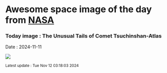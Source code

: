 
# Awesome space image of the day from [NASA](https://api.nasa.gov/)

### Today image : The Unusual Tails of Comet Tsuchinshan-Atlas
Date : 2024-11-11

![](https://apod.nasa.gov/apod/image/2411/CometDarkTail_Falls_960.jpg)

<small>Latest update : Tue Nov 12 03:18:03 2024</small>
        
